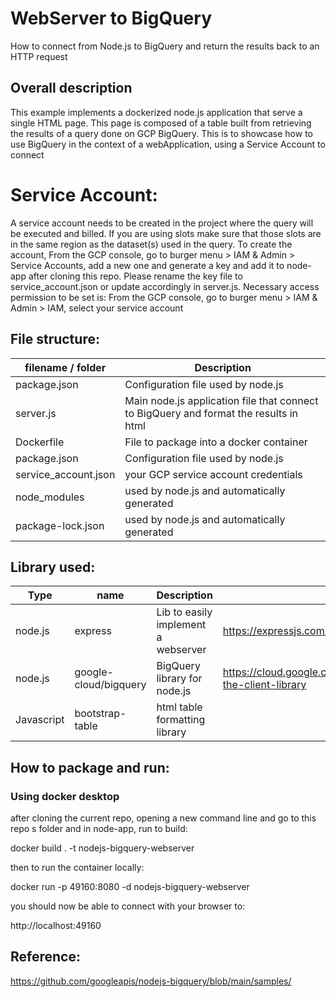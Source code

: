 #  WebServer to BigQuery


How to connect from Node.js to BigQuery and return the results back to an HTTP request

## Overall description
This example implements a dockerized node.js application that serve a single HTML page. This page is composed of a table built from retrieving the results of a query done on GCP BigQuery.
This is to showcase how to use BigQuery in the context of a webApplication, using a Service Account to connect


# Service Account:
A service account needs to be created in the project where the query will be executed and billed. 
If you are using slots make sure that those slots are in the same region as the dataset(s) used in the query.
To create the account, From the GCP console, go to burger menu > IAM & Admin > Service Accounts, add a new one and generate a key and add it to node-app after cloning this repo.
Please rename the key file to service_account.json or update accordingly in server.js. 
Necessary access permission to be set is: 
From the GCP console, go to burger menu > IAM & Admin > IAM, select your service account


## File structure:
| filename / folder | Description |
|----------|-------------|
| package.json | Configuration file used by node.js |
| server.js | Main node.js application file that connect to BigQuery and format the results in html |
| Dockerfile | File to package into a docker container |
| package.json| Configuration file used by node.js |
| service_account.json | your GCP service account credentials |
| node_modules | used by node.js and automatically generated |
| package-lock.json | used by node.js and automatically generated |

## Library used: 

|Type | name | Description | link| 
| ----|------|-------------| ----|
| node.js | express |Lib to easily implement a webserver|https://expressjs.com/ | 
| node.js | google-cloud/bigquery | BigQuery library for node.js|https://cloud.google.com/nodejs/docs/reference/bigquery/latest#using-the-client-library |
| Javascript | bootstrap-table | html table formatting library| |


## How to package and run:

### Using docker desktop

after cloning the current repo, opening a new command line and go to this repo s folder and in node-app, run to build:

docker build . -t nodejs-bigquery-webserver

then to run the container locally:

docker run -p 49160:8080 -d nodejs-bigquery-webserver

you should now be able to connect with your browser to: 

http://localhost:49160


## Reference:
https://github.com/googleapis/nodejs-bigquery/blob/main/samples/
